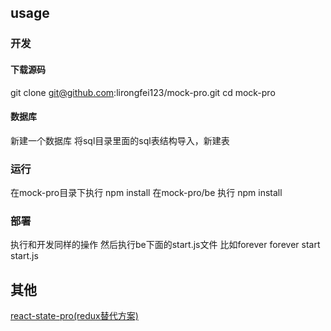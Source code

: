 ## usage
### 开发
#### 下载源码
git clone git@github.com:lirongfei123/mock-pro.git
cd mock-pro
#### 数据库
新建一个数据库
将sql目录里面的sql表结构导入，新建表
### 运行
在mock-pro目录下执行 npm install
在mock-pro/be 执行 npm install

### 部署
执行和开发同样的操作
然后执行be下面的start.js文件
比如forever
forever start start.js

## 其他
[react-state-pro(redux替代方案)](https://github.com/lirongfei123/react-state-pro)
